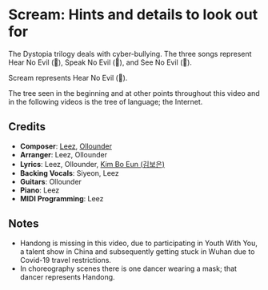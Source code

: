 # Scream: Hints and details to look out for

The Dystopia trilogy deals with cyber-bullying. The three songs
represent Hear No Evil (🙉), Speak No Evil (🙊), and See No Evil (🙈).

Scream represents Hear No Evil (🙉).

The tree seen in the beginning and at other points throughout this video and in the following videos is the tree of language; the Internet.

## Credits

* **Composer**: [Leez](https://www.discogs.com/artist/6450670-Leez-2), [Ollounder](https://www.discogs.com/artist/6450665-Ollounder)
* **Arranger**: Leez, Ollounder
* **Lyrics**: Leez, Ollounder, [Kim Bo Eun (김보은)](https://www.discogs.com/artist/6450685-%EA%B9%80%EB%B3%B4%EC%9D%80)
* **Backing Vocals**: Siyeon, Leez
* **Guitars**: Ollounder
* **Piano**: Leez
* **MIDI Programming**: Leez

## Notes

* Handong is missing in this video, due to participating in Youth With You, a talent show in China and subsequently getting stuck in Wuhan due to Covid-19 travel restrictions.
* In choreography scenes there is one dancer wearing a mask; that dancer represents Handong.
